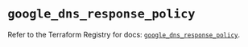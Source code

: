 # `google_dns_response_policy`

Refer to the Terraform Registry for docs: [`google_dns_response_policy`](https://registry.terraform.io/providers/hashicorp/google/6.23.0/docs/resources/dns_response_policy).
